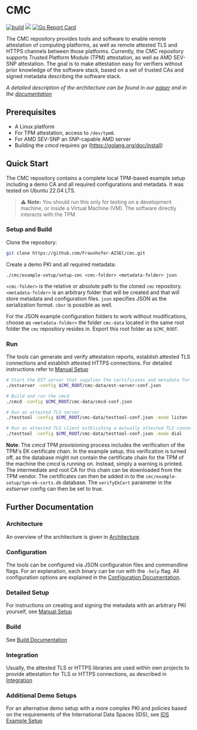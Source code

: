# CMC

[![build](https://github.com/Fraunhofer-AISEC/cmc/actions/workflows/build.yml/badge.svg)](https://github.com/Fraunhofer-AISEC/cmc/actions/workflows/build.yml)
[![](https://godoc.org/github.com/Fraunhofer-AISEC/cmc?status.svg)](https://pkg.go.dev/github.com/Fraunhofer-AISEC/cmc)
[![Go Report Card](https://goreportcard.com/badge/github.com/Fraunhofer-AISEC/cmc)](https://goreportcard.com/report/github.com/Fraunhofer-AISEC/cmc)

The CMC repository provides tools and software to enable remote attestation of computing platforms,
as well as remote attested TLS and HTTPS channels between those platforms. Currently, the CMC
repository supports Trusted Platform Module (TPM) attestation, as well as AMD SEV-SNP attestation.
The goal is to make attestation easy for verifiers without prior knowledge of the software stack,
based on a set of trusted CAs and signed metadata describing the software stack.

*A detailed description of the architecture can be found in our*
*[paper](https://dl.acm.org/doi/pdf/10.1145/3600160.3600171) and in the*
*[documentation](doc/Architecture.md)*

## Prerequisites

- A Linux platform
- For TPM attestation, access to `/dev/tpm0`.
- For AMD SEV-SNP an SNP-capable AMD server
- Building the *cmcd* requires *go* (https://golang.org/doc/install)

## Quick Start

The CMC repository contains a complete local TPM-based example setup including a demo CA and all
required configurations and metadata. It was tested on Ubuntu 22.04 LTS.

> :warning: **Note:** You should run this only for testing on a development machine, or inside
> a Virtual Machine (VM). The software directly interacts with the TPM

### Setup and Build

Clone the repository:
```sh
git clone https://github.com/Fraunhofer-AISEC/cmc.git
```
Create a demo PKI and all required metadata:
```
./cmc/example-setup/setup-cmc <cmc-folder> <metadata-folder> json
```
`<cmc-folder>` is the relative or absolute path to the cloned `cmc` repository.
`<metadata-folder>` is an arbitrary folder that will be created and that will store metadata and
configuration files. `json` specifies JSON as the serialization format. `cbor` is possible as well.

For the JSON example configuration folders to work without modifications, choose as `<metadata-folder>`
the folder `cmc-data` located in the same root folder the `cmc` repository resides in.
Export this root folder as `$CMC_ROOT`.

### Run

The tools can generate and verify attestation reports, establish attested TLS connections and
establish attested HTTPS connections. For detailed instructions refer to
[Manual Setup](./doc/manual-setup.md)

```sh
# Start the EST server that supplies the certificates and metadata for the cmcd
./estserver -config $CMC_ROOT/cmc-data/est-server-conf.json

# Build and run the cmcd
./cmcd -config $CMC_ROOT/cmc-data/cmcd-conf.json

# Run an attested TLS server
./testtool -config $CMC_ROOT/cmc-data/testtool-conf.json -mode listen

# Run an attested TLS client estblishing a mutually attested TLS connection to the server
./testtool -config $CMC_ROOT/cmc-data/testtool-conf.json -mode dial
```

**Note**: The *cmcd* TPM provisioning process includes the verification of the TPM's EK certificate
chain. In the example setup, this verification is turned off, as the database might not contain
the certificate chain for the TPM of the machine the *cmcd* is running on. Instead, simply a
warning is printed. The intermediate and root CA for this chain can be downloaded from the TPM
vendor. The certificates can then be added in to the `cmc/example-setup/tpm-ek-certs.db`
database. The `verifyEkCert` parameter in the *estserver* config can then be set to true.

## Further Documentation

### Architecture

An overview of the architecture is given in [Architecture](./doc/Architecture.md).

### Configuration

The tools can be configured via JSON configuration files and commandline flags. For an explanation,
each binary can be run with the `-help` flag. All configuration options are explained in the
[Configuration Documentation](./doc/configuration.md).

### Detailed Setup

For instructions on creating and signing the metadata with an arbitrary PKI yourself,
see [Manual Setup](./doc/manual-setup.md)

### Build

See [Build Documentation](./doc/build.md)

### Integration

Usually, the attested TLS or HTTPS libraries are used within own projects to provide attestation
for TLS or HTTPS connections, as described in [Integration](./doc/integration.md)

### Additional Demo Setups

For an alternative demo setup with a more complex PKI and policies based on the requirements of
the International Data Spaces (IDS), see [IDS Example Setup](./doc/ids-example-setup.md)

